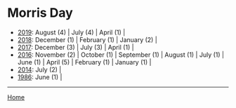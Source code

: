 # Morris Day

  * [2019](./morris-day-2019.md): 
      August (4) | 
      July (4) | 
      April (1) | 
  * [2018](./morris-day-2018.md): 
      December (1) | 
      February (1) | 
      January (2) | 
  * [2017](./morris-day-2017.md): 
      December (3) | 
      July (3) | 
      April (1) | 
  * [2016](./morris-day-2016.md): 
      November (2) | 
      October (1) | 
      September (1) | 
      August (1) | 
      July (1) | 
      June (1) | 
      April (5) | 
      February (1) | 
      January (1) | 
  * [2014](./morris-day-2014.md): 
      July (2) | 
  * [1986](./morris-day-1986.md): 
      June (1) | 

----

[Home](../)
